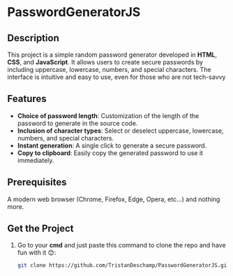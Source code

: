 # PasswordGeneratorJS

## Description
This project is a simple random password generator developed in **HTML**, **CSS**, and **JavaScript**. It allows users to create secure passwords by including uppercase, lowercase, numbers, and special characters. The interface is intuitive and easy to use, even for those who are not tech-savvy

## Features
- **Choice of password length**: Customization of the length of the password to generate in the source code.
- **Inclusion of character types**: Select or deselect uppercase, lowercase, numbers, and special characters.
- **Instant generation**: A single click to generate a secure password.
- **Copy to clipboard**: Easily copy the generated password to use it immediately.

## Prerequisites
A modern web browser (Chrome, Firefox, Edge, Opera, etc...) and nothing more.

## Get the Project
1. Go to your **cmd** and just paste this command to clone the repo and have fun with it 😊:
 	```bash
 	git clone https://github.com/TristanDeschamp/PasswordGeneratorJS.git